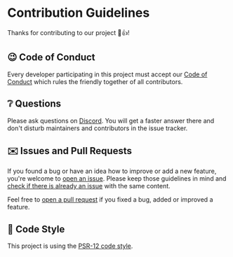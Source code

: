 # Contribution Guidelines
Thanks for contributing to our project 🎉👍!

## 😉 Code of Conduct
Every developer participating in this project must accept our [Code of Conduct](CODE_OF_CONDUCT.md) which rules the friendly together of all contributors.

## ❔ Questions
Please ask questions on [Discord](https://discord.gg/t4Kg4j3829). You will get a faster answer there and don't disturb maintainers and contributors in the issue tracker.

## ✉️ Issues and Pull Requests
If you found a bug or have an idea how to improve or add a new feature, you're welcome to [open an issue](https://github.com/survanetwork/Worlds/issues/new). Please keep those guidelines in mind and [check if there is already an issue](https://github.com/survanetwork/Worlds/issues) with the same content.

Feel free to [open a pull request](https://github.com/survanetwork/Worlds/compare) if you fixed a bug, added or improved a feature.

## 🎨 Code Style
This project is using the [PSR-12 code style](https://www.php-fig.org/psr/psr-12/).
